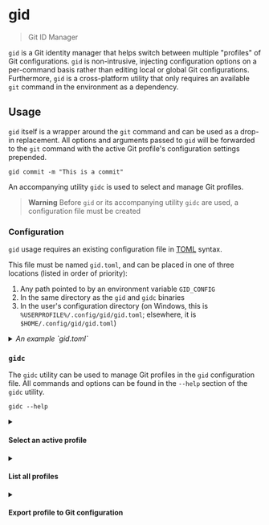 # gid

> Git ID Manager

`gid` is a Git identity manager that helps switch between multiple "profiles"
of Git configurations. `gid` is non-intrusive, injecting configuration options
on a per-command basis rather than editing local or global Git configurations.
Furthermore, `gid` is a cross-platform utility that only requires an available
`git` command in the environment as a dependency.

## Usage

`gid` itself is a wrapper around the `git` command and can be used as a drop-in
replacement. All options and arguments passed to `gid` will be forwarded to the
`git` command with the active Git profile's configuration settings prepended.

```console
gid commit -m "This is a commit"
```

An accompanying utility `gidc` is used to select and manage Git profiles.

> **Warning**
> Before `gid` or its accompanying utility `gidc` are used, a configuration
> file must be created

### Configuration

`gid` usage requires an existing configuration file in [TOML](https://toml.io)
syntax.

This file must be named `gid.toml`, and can be placed in one of three locations
(listed in order of priority):

1. Any path pointed to by an environment variable `GID_CONFIG`
2. In the same directory as the `gid` and `gidc` binaries
3. In the user's configuration directory (on Windows, this is
  `%USERPROFILE%/.config/gid/gid.toml`; elsewhere, it is
  `$HOME/.config/gid/gid.toml`)

<details>
<summary markdown="span"><i>An example `gid.toml`</i></summary>

```toml
active = "profile_name_1"  # The current active Git profile, can be set
                           # automatically with the `gidc set` command

# Not all TOML types are supported, only valid Git values are allowed:
# booleans, integers, colors (string color/attribute name, 0-255, or 24 bit
# RGB hex code as either a single value or in an array), and strings ("yes",
# "off", paths, etc...)
#
# Details found here: https://git-scm.com/docs/git-config

[profile_name_1]
user.name = "my_git_username"
user.email = "my_git_email@example.com"
user.signingkey = "my_git_signingkey"
commit.gpgsign = true
tag.gpgsign = true
pull.rebase = false
core.sshCommand = "ssh -i \"$HOME/.ssh/my_ssh_key\""

# Profiles can specify as few or many configuration options as desired
[whatever_other_name]
user.name = "my_git_username_2"
user.email = "i-only-want-to-change-these-settings@example.com"
core.sshCommand = "ssh -i \"$HOME/.ssh/id_rsa\""
```
</details>

### `gidc`

The `gidc` utility can be used to manage Git profiles in the `gid`
configuration file. All commands and options can be found in the `--help`
section of the `gidc` utility.

```console
gidc --help
```

<details>
<summary markdown="span"><h4>Select an active profile</h4></summary>

An active Git profile can be selected with the `set` command.

```console
gidc set <profile_name>
```
> **Warning**
> The provided profile name must be a valid name in the configuration file
</details>

<details>
<summary markdown="span"><h4>List all profiles</h4></summary>

All available profile names in the configuration file can be listed with the
`list` command. The currently active profile will be marked with a `*`.

```console
gidc list
```
</details>

<details>
<summary markdown="span"><h4>Export profile to Git configuration</h4></summary>

Any defined profile can be exported to either a repository-local or the global
Git configuration with the `export` command.

```console
gidc export [-g] [profile_name]
```

The `-g` flag indicates whether the profile should be exported to the global
Git configuration. If not set, `export` will work with the local Git
configuration by default.

A profile name can be provided to `export` to specify which profile should be
used. If not provided, the current active profile will be used by default.
</details>
